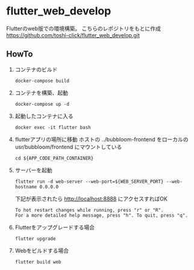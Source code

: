# flutter_web_develop
Flutterのweb版での環境構築。
こちらのレポジトリをもとに作成
https://github.com/toshi-click/flutter_web_develop.git

## HowTo
1. コンテナのビルド
    ```
    docker-compose build
    ```
1. コンテナを構築、起動
    ```
    docker-compose up -d
    ```
1. 起動したコンテナに入る
    ```
    docker exec -it flutter bash
    ```
1. flutterアプリの場所に移動
    ホストの ../bubbloom-frontend をローカルの usr/bubbloom/frontend にマウントしている
    ```
    cd ${APP_CODE_PATH_CONTAINER}
    ```
2. サーバーを起動
    ```
    flutter run -d web-server --web-port=${WEB_SERVER_PORT} --web-hostname 0.0.0.0
    ```
   下記が表示されたら [http://localhost:8888](http://localhost:8888) にアクセスすればOK
    ```shell
    To hot restart changes while running, press "r" or "R".
    For a more detailed help message, press "h". To quit, press "q".
    ```
3. Flutterをアップグレードする場合
    ```
    flutter upgrade
    ```
4. Webをビルドする場合
    ```
    flutter build web
    ```
